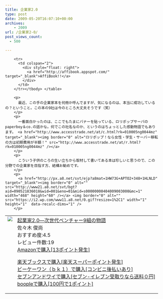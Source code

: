 ```yaml
---
title: 企業家2.0
type: post
date: 2009-05-20T16:07:10+00:00
archives:
    - 2009
url: /企業家2-0/
post_views_count:
  - 500

---
```

<table>
  <tr>
    <td style="vertical-align: top">
      <a href="http://www.amazon.co.jp/%E8%B5%B7%E6%A5%AD%E5%AE%B62-0%E2%80%95%E6%AC%A1%E4%B8%96%E4%BB%A3%E3%83%99%E3%83%B3%E3%83%81%E3%83%A3%E3%83%BC9%E7%B5%84%E3%81%AE%E7%89%A9%E8%AA%9E-%E4%BD%90%E3%80%85%E6%9C%A8-%E4%BF%8A%E5%B0%9A/dp/4093877548%3FSubscriptionId%3D1JWQWN8E4Z5TR27962G2%26tag%3Dgaeaffibook-22%26linkCode%3Dxm2%26camp%3D2025%26creative%3D165953%26creativeASIN%3D4093877548" target="_blank"><img style="border-bottom-style: none; border-right-style: none; border-top-style: none; border-left-style: none" src="https://i1.wp.com/ecx.images-amazon.com/images/I/41A1w%2BMDwML._SL160_.jpg" data-recalc-dims="1" /> </a>
    </td>
    <td style="vertical-align: top">
      <a href="http://www.amazon.co.jp/%E8%B5%B7%E6%A5%AD%E5%AE%B62-0%E2%80%95%E6%AC%A1%E4%B8%96%E4%BB%A3%E3%83%99%E3%83%B3%E3%83%81%E3%83%A3%E3%83%BC9%E7%B5%84%E3%81%AE%E7%89%A9%E8%AA%9E-%E4%BD%90%E3%80%85%E6%9C%A8-%E4%BF%8A%E5%B0%9A/dp/4093877548%3FSubscriptionId%3D1JWQWN8E4Z5TR27962G2%26tag%3Dgaeaffibook-22%26linkCode%3Dxm2%26camp%3D2025%26creative%3D165953%26creativeASIN%3D4093877548" target="_blank">起業家2.0―次世代ベンチャー9組の物語 </a><br />佐々木 俊尚<br />おすすめ度:4.5<br />レビュー件数:19<br /><a href="http://www.amazon.co.jp/%E8%B5%B7%E6%A5%AD%E5%AE%B62-0%E2%80%95%E6%AC%A1%E4%B8%96%E4%BB%A3%E3%83%99%E3%83%B3%E3%83%81%E3%83%A3%E3%83%BC9%E7%B5%84%E3%81%AE%E7%89%A9%E8%AA%9E-%E4%BD%90%E3%80%85%E6%9C%A8-%E4%BF%8A%E5%B0%9A/dp/4093877548%3FSubscriptionId%3D1JWQWN8E4Z5TR27962G2%26tag%3Dgaeaffibook-22%26linkCode%3Dxm2%26camp%3D2025%26creative%3D165953%26creativeASIN%3D4093877548" target="_blank">Amazonで購入[13ポイント発生] </a></p>
      <p>
        <a href="http://px.a8.net/svt/ejp?a8mat=1HPMBE+5CX82+1N6+BW8O2&a8ejpredirect=http%3A%2F%2Fsearch.books.rakuten.co.jp%2Fbksearch%2Fdt%3Fg%3D001%26bisbn%3D4093877548" target="_blank">楽天ブックスで購入[楽天スーパーポイント発生]</a> <img border="0" alt="" src="https://i2.wp.com/www12.a8.net/0.gif?resize=1%2C1" width="1" height="1"  data-recalc-dims="1" /><br /><a href="http://px.a8.net/svt/ejp?a8mat=1HRMFS+EEKKOI+10UY+HUKPU&a8ejpredirect=http%3A%2F%2Fwww.bk1.jp%2FkeywordSearchResult%2F%3Fkeyword%3D4093877548%26storeCd%3D1%26searchFlg%3D9%26x%3D43%26y%3D11%26partnerid%3D02a801" target="_blank">ビーケーワン（ｂｋ１）で購入[コンビニ後払いあり]</a> <img border="0" alt="" src="https://i2.wp.com/www12.a8.net/0.gif?resize=1%2C1" width="1" height="1"  data-recalc-dims="1" /><br /><a href="http://click.linksynergy.com/fs-bin/statform?id=aR0TIOX*qAA&offerid=137560&bnid=1490&subid=&subid=0&kword_in=4093877548&oop=on" target="_blank">セブンアンドワイで購入[セブン-イレブン受取りなら送料０円]</a><img border="0" src="http://ad.linksynergy.com/fs-bin/show?id=aR0TIOX*qAA&bids=137560&type=5&subid=0" width="1" height="1" /><br /><a href="http://click.linksynergy.com/fs-bin/statform?id=aR0TIOX*qAA&offerid=33310&bnid=2&subid=0&ifc=4&ifr=9784093877541" target="_blank">boopleで購入[100円で1ポイント]</a></td> </tr> 
        
        <tr>
          <td colspan="2">
            <div style="float: right">
              <a href="http://affibook.appspot.com/" target="_blank">AffiBook!!</a>
            </div>
          </td>
        </tr></tbody> </table> 
        
        <p>
          最近、この手の企業家本を何冊か呼んでますが、気になるのは、本当に成功しているの？ということ。この本の9社は今のところ大丈夫そうです（笑）
        </p>
        <p>
          一番面白かったのは、ここでもたまにバナーを貼っている、ロリポップサーバのpaperboy＆co.の話かな。何でこの社名なのか、というのはちょっとした感動物語でもあります。 <a href="http://www.accesstrade.net/at/c.html?rk=010005ng0044mz" target="_blank"><img border="0" alt="ロリポップ！なら女性・学生・サーバー移転の方は初期費用が半額！" src="http://www.accesstrade.net/at/r.html?rk=010005ng0044mz" /></a>
        </p>
        <p>
          こういう子供のころの生い立ちから取材して書いてある本は珍しいと思うので、この分野での企業家を目指す方、結構お勧めです。
        </p>
        <p>
          <a href="http://px.a8.net/svt/ejp?a8mat=1HW73G+APTO2+348+1HLNLD" target="_blank"><img border="0" alt="" src="http://www21.a8.net/svt/bgt?aid=090521836018&wid=001&eno=01&mid=s00000000404009003000&mc=1" width="468" height="60" /></a> <img border="0" alt="" src="https://i2.wp.com/www11.a8.net/0.gif?resize=1%2C1" width="1" height="1"  data-recalc-dims="1" />
        </p>